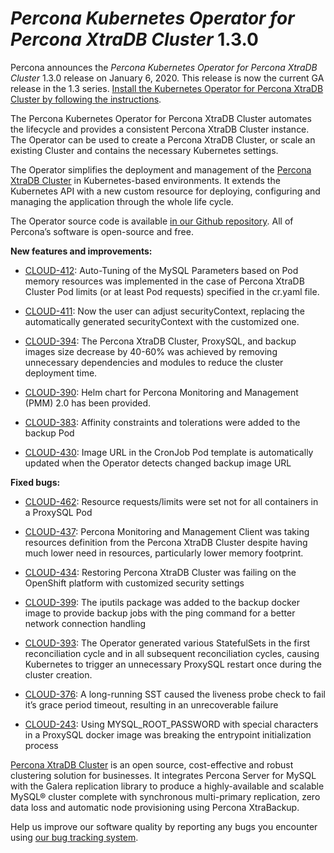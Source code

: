 # *Percona Kubernetes Operator for Percona XtraDB Cluster* 1.3.0

Percona announces the *Percona Kubernetes Operator for Percona XtraDB Cluster*
1.3.0 release on January 6, 2020. This release is now the current GA release
in the 1.3 series. [Install the Kubernetes Operator for Percona XtraDB Cluster
by following the instructions](https://www.percona.com/doc/kubernetes-operator-for-pxc/kubernetes.html).

The Percona Kubernetes Operator for Percona XtraDB Cluster automates the
lifecycle and provides a consistent Percona XtraDB Cluster instance. The
Operator can be used to create a Percona XtraDB Cluster, or scale an existing
Cluster and contains the necessary Kubernetes settings.

The Operator simplifies the deployment and management of the [Percona XtraDB
Cluster](https://www.percona.com/software/mysql-database/percona-xtradb-cluster)
in Kubernetes-based environments. It extends the Kubernetes API with a new
custom resource for deploying, configuring and managing the application through
the whole life cycle.

The Operator source code is available [in our Github repository](https://github.com/percona/percona-xtradb-cluster-operator).
All of Percona’s software is open-source and free.

**New features and improvements:**


* [CLOUD-412](https://jira.percona.com/browse/CLOUD-412): Auto-Tuning of the MySQL Parameters based on Pod memory
resources was implemented in the case of Percona XtraDB Cluster Pod limits
(or at least Pod requests) specified in the cr.yaml file.


* [CLOUD-411](https://jira.percona.com/browse/CLOUD-411): Now the user can adjust securityContext, replacing
the automatically generated securityContext with the customized one.


* [CLOUD-394](https://jira.percona.com/browse/CLOUD-394): The Percona XtraDB Cluster, ProxySQL, and backup images size
decrease by 40-60% was achieved by removing unnecessary dependencies and
modules to reduce the cluster deployment time.


* [CLOUD-390](https://jira.percona.com/browse/CLOUD-390): Helm chart for Percona Monitoring and Management (PMM) 2.0
has been provided.


* [CLOUD-383](https://jira.percona.com/browse/CLOUD-383): Affinity constraints and tolerations were added to the
backup Pod


* [CLOUD-430](https://jira.percona.com/browse/CLOUD-430): Image URL in the CronJob Pod template is automatically
updated when the Operator detects changed backup image URL

**Fixed bugs:**


* [CLOUD-462](https://jira.percona.com/browse/CLOUD-462): Resource requests/limits were set not for all containers
in a ProxySQL Pod


* [CLOUD-437](https://jira.percona.com/browse/CLOUD-437): Percona Monitoring and Management Client was taking
resources definition from the Percona XtraDB Cluster despite having much lower
need in resources, particularly lower memory footprint.


* [CLOUD-434](https://jira.percona.com/browse/CLOUD-434): Restoring Percona XtraDB Cluster was failing on the
OpenShift platform with customized security settings


* [CLOUD-399](https://jira.percona.com/browse/CLOUD-399): The iputils package was added to the backup docker image to
provide backup jobs with the ping command for a better network connection
handling


* [CLOUD-393](https://jira.percona.com/browse/CLOUD-393): The Operator generated various StatefulSets in the first
reconciliation cycle and in all subsequent reconciliation cycles, causing
Kubernetes to trigger an unnecessary ProxySQL restart once during the cluster
creation.


* [CLOUD-376](https://jira.percona.com/browse/CLOUD-376): A long-running SST caused the liveness probe check to fail
it’s grace period timeout, resulting in an unrecoverable failure


* [CLOUD-243](https://jira.percona.com/browse/CLOUD-243): Using MYSQL_ROOT_PASSWORD with special characters in a
ProxySQL docker image was breaking the entrypoint initialization process

[Percona XtraDB Cluster](http://www.percona.com/doc/percona-xtradb-cluster/)
is an open source, cost-effective and robust clustering solution for businesses.
It integrates Percona Server for MySQL with the Galera replication library to
produce a highly-available and scalable MySQL® cluster complete with synchronous
multi-primary replication, zero data loss and automatic node provisioning using
Percona XtraBackup.

Help us improve our software quality by reporting any bugs you encounter using
[our bug tracking system](https://jira.percona.com/secure/Dashboard.jspa).
